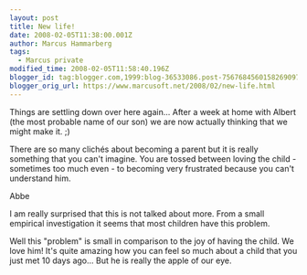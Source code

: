 ```yaml
---
layout: post
title: New life!
date: 2008-02-05T11:38:00.001Z
author: Marcus Hammarberg
tags:
  - Marcus private
modified_time: 2008-02-05T11:58:40.196Z
blogger_id: tag:blogger.com,1999:blog-36533086.post-7567684560158269097
blogger_orig_url: https://www.marcusoft.net/2008/02/new-life.html
---
```


Things are settling down over here again... After a week at home with Albert (the most probable name of our son) we are now actually thinking that we might make it. ;)

There are so many clichés about becoming a parent but it is really something that you can't imagine. You are tossed between loving the child - sometimes too much even - to becoming very frustrated because you can't understand him.

Abbe

I am really surprised that this is not talked about more. From a small empirical investigation it seems that most children have this problem.

Well this "problem" is small in comparison to the joy of having the child. We love him! It's quite amazing how you can feel so much about a child that you just met 10 days ago... But he is really the apple of our eye.
